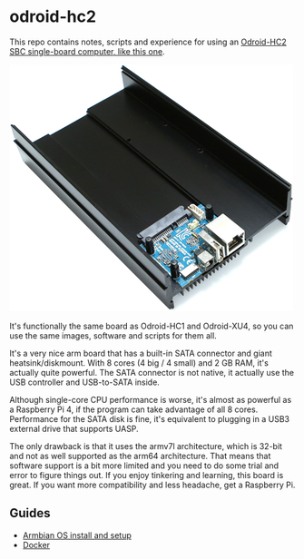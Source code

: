 # odroid-hc2

This repo contains notes, scripts and experience for using an [Odroid-HC2 SBC single-board computer, like this one](https://www.hardkernel.com/shop/odroid-hc2-home-cloud-two/).

![Image of the Odroid-HC2](images/odroid-hc2.jpg "Odroid-HC2")

It's functionally the same board as Odroid-HC1 and Odroid-XU4, so you can use the same images, software and scripts for them all.

It's a very nice arm board that has a built-in SATA connector and giant heatsink/diskmount. With 8 cores (4 big / 4 small) and 2 GB RAM, it's actually quite powerful. The SATA connector is not native, it actually use the USB controller and USB-to-SATA inside.

Although single-core CPU performance is worse, it's almost as powerful as a Raspberry Pi 4, if the program can take advantage of all 8 cores. Performance for the SATA disk is fine, it's equivalent to plugging in a USB3 external drive that supports UASP.

The only drawback is that it uses the armv7l architecture, which is 32-bit and not as well supported as the arm64 architecture. That means that software support is a bit more limited and you need to do some trial and error to figure things out. If you enjoy tinkering and learning, this board is great. If you want more compatibility and less headache, get a Raspberry Pi.

## Guides

* [Armbian OS install and setup](ARMBIAN.md)
* [Docker](DOCKER.md)
